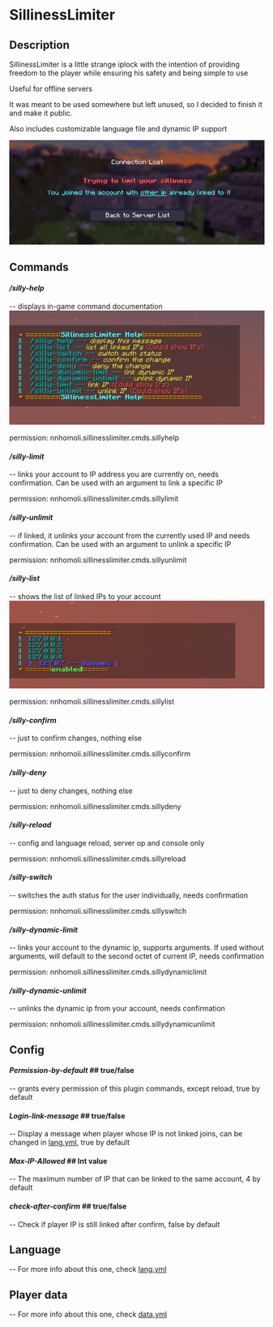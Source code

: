 # **SillinessLimiter**

## Description

SillinessLimiter is a little strange iplock with the intention of providing freedom to the player while ensuring his safety and being simple to use

Useful for offline servers

It was meant to be used somewhere but left unused, so I decided to finish it and make it public.

Also includes customizable language file and dynamic IP support

![kick_example.jpg](kick_example.jpg)

## Commands

#### _/silly-help_
-- displays in-game command documentation
![help-example.jpg](help-example.jpg)
  
permission: nnhomoli.sillinesslimiter.cmds.sillyhelp
#### _/silly-limit_ 
-- links your account to IP address you are currently on, needs confirmation. Can be used with an argument to link a specific IP

permission: nnhomoli.sillinesslimiter.cmds.sillylimit
#### _/silly-unlimit_ 
-- if linked, it unlinks your account from the currently used IP and needs confirmation. Can be used with an argument to unlink a specific IP

permission: nnhomoli.sillinesslimiter.cmds.sillyunlimit
#### _/silly-list_ 
-- shows the list of linked IPs to your account
![](list-example.jpg)

permission: nnhomoli.sillinesslimiter.cmds.sillylist
#### _/silly-confirm_
-- just to confirm changes, nothing else

permission: nnhomoli.sillinesslimiter.cmds.sillyconfirm
#### _/silly-deny_
-- just to deny changes, nothing else

permission: nnhomoli.sillinesslimiter.cmds.sillydeny
#### _/silly-reload_
-- config and language reload, server op and console only

permission: nnhomoli.sillinesslimiter.cmds.sillyreload
#### _/silly-switch_
-- switches the auth status for the user individually, needs confirmation

permission: nnhomoli.sillinesslimiter.cmds.sillyswitch
#### _/silly-dynamic-limit_
-- links your account to the dynamic ip, supports arguments. If used without arguments, will default to the second octet of current IP, needs confirmation

permission: nnhomoli.sillinesslimiter.cmds.sillydynamiclimit
#### _/silly-dynamic-unlimit_
-- unlinks the dynamic ip from your account, needs confirmation 

permission: nnhomoli.sillinesslimiter.cmds.sillydynamicunlimit
## Config

#### _Permission-by-default_ ## true/false
-- grants every permission of this plugin commands, except reload, true by default

#### _Login-link-message_ ## true/false
-- Display a message when player whose IP is not linked joins, can be changed in [lang.yml](src%2Fmain%2Fresources%2Fdefault%2Flang.yml), true by default

#### _Max-IP-Allowed_ ## Int value
-- The maximum number of IP that can be linked to the same account, 4 by default

#### _check-after-confirm_ ## true/false
-- Check if player IP is still linked after confirm, false by default

## Language
-- For more info about this one, check [lang.yml](src%2Fmain%2Fresources%2Fdefault%2Flang.yml)

## Player data
-- For more info about this one, check [data.yml](src%2Fmain%2Fresources%2Fdefault%2Fdata.yml)
